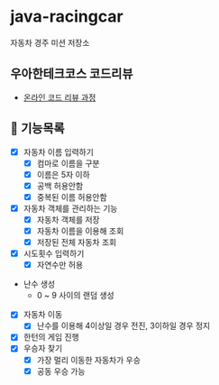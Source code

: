 # java-racingcar

자동차 경주 미션 저장소

## 우아한테크코스 코드리뷰

- [온라인 코드 리뷰 과정](https://github.com/woowacourse/woowacourse-docs/blob/master/maincourse/README.md)

## 🚀 기능목록
* [x] 자동차 이름 입력하기
  * [x] 컴마로 이름을 구분
  * [x] 이름은 5자 이하
  * [x] 공백 허용안함
  * [x] 중복된 이름 허용안함
* [x] 자동차 객체를 관리하는 기능
  * [x] 자동차 객체를 저장
  * [x] 자동차 이름을 이용해 조회
  * [x] 저장된 전체 자동차 조회
* [x] 시도횟수 입력하기
  * [x] 자연수만 허용
* 난수 생성
  * 0 ~ 9 사이의 랜덤  생성
* [x] 자동차 이동
  * [x] 난수를 이용해 4이상일 경우 전진, 3이하일 경우 정지  
* [x] 한턴의 게임 진행
* [x] 우승자 찾기
  * [x] 가장 멀리 이동한 자동차가 우승
  * [x] 공동 우승 가능